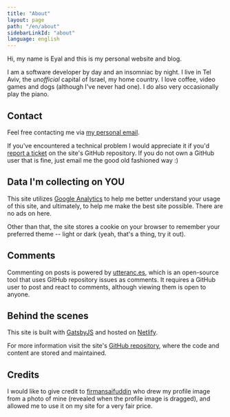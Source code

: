 ```yaml
---
title: "About"
layout: page
path: "/en/about"
sidebarLinkId: "about"
language: english
---
```


Hi, my name is Eyal and this is my personal website and blog.

I am a software developer by day and an insomniac by night.
I live in Tel Aviv, the *unofficial* capital of Israel, my home country.
I love coffee, video games and dogs (although I've never had one).
I do also very occasionally play the piano.

## Contact

Feel free contacting me via [my personal email](mailto:contact@eyalroth.com).

If you've encountered a technical problem I would appreciate it if you'd [report a ticket](https://github.com/eyalroth/blog-gatsby/issues/new/choose) on the site's GitHub repository.
If you do not own a GitHub user that is fine, just email me the good old fashioned way :)

## Data I'm collecting on YOU

This site utilizes [Google Analytics](https://en.wikipedia.org/wiki/Google_Analytics)
to help me better understand your usage of this site, and ultimately,
to help me make the best site possible.
There are no ads on here.

Other than that, the site stores a cookie on your browser to remember your preferred theme -- light or dark (yeah, that's a thing, try it out).

## Comments

Commenting on posts is powered by [utteranc.es](https://utteranc.es/),
which is an open-source tool that uses GitHub repository issues as comments.
It requires a GitHub user to post and react to comments,
although viewing them is open to anyone.

## Behind the scenes

This site is built with [GatsbyJS](https://github.com/gatsbyjs/gatsby)
and hosted on [Netlify](https://www.netlify.com/).

For more information visit the site's [GitHub repository](https://github.com/eyalroth/blog-gatsby),
where the code and content are stored and maintained.

## Credits

I would like to give credit to [firmansaifuddin](https://www.fiverr.com/firmansaifuddin)
who drew my profile image from a photo of mine (revealed when the profile image is dragged),
and allowed me to use it on my site for a very fair price.
